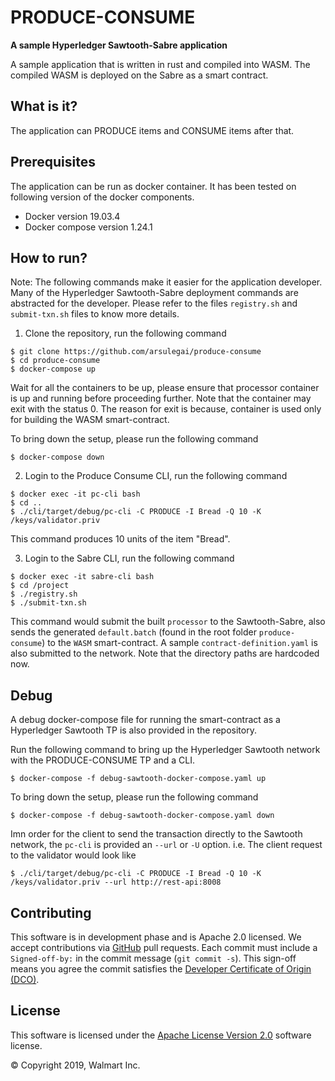 # PRODUCE-CONSUME
**A sample Hyperledger Sawtooth-Sabre application**

A sample application that is written in rust and compiled into WASM.
The compiled WASM is deployed on the Sabre as a smart contract.

## What is it?

The application can PRODUCE items and CONSUME items after that.

## Prerequisites

The application can be run as docker container. It has been tested on following
version of the docker components.
* Docker version 19.03.4
* Docker compose version 1.24.1

## How to run?

Note: The following commands make it easier for the application developer.
Many of the Hyperledger Sawtooth-Sabre deployment commands are abstracted for the
developer. Please refer to the files `registry.sh` and `submit-txn.sh` files
to know more details.

1. Clone the repository, run the following command

```shell script
$ git clone https://github.com/arsulegai/produce-consume
$ cd produce-consume
$ docker-compose up
```

Wait for all the containers to be up, please ensure that processor container is
up and running before proceeding further. Note that the container may exit with
the status 0. The reason for exit is because, container is used only for
building the WASM smart-contract.

To bring down the setup, please run the following command

```shell script
$ docker-compose down
```

2. Login to the Produce Consume CLI, run the following command

```shell script
$ docker exec -it pc-cli bash
$ cd ..
$ ./cli/target/debug/pc-cli -C PRODUCE -I Bread -Q 10 -K /keys/validator.priv
```

This command produces 10 units of the item "Bread".

3. Login to the Sabre CLI, run the following command

```shell script
$ docker exec -it sabre-cli bash
$ cd /project
$ ./registry.sh
$ ./submit-txn.sh
```

This command would submit the built `processor` to the Sawtooth-Sabre, also
sends the generated `default.batch` (found in the root folder `produce-consume`)
to the `WASM` smart-contract. A sample `contract-definition.yaml` is also 
submitted to the network. Note that the directory paths are hardcoded now.

## Debug

A debug docker-compose file for running the smart-contract as a Hyperledger
Sawtooth TP is also provided in the repository.

Run the following command to bring up the Hyperledger Sawtooth network
with the PRODUCE-CONSUME TP and a CLI.

```shell script
$ docker-compose -f debug-sawtooth-docker-compose.yaml up
```

To bring down the setup, please run the following command

```shell script
$ docker-compose -f debug-sawtooth-docker-compose.yaml down
```

Imn order for the client to send the transaction directly to the Sawtooth
network, the `pc-cli` is provided an `--url` or `-U` option. i.e. The
client request to the validator would look like

```shell script
$ ./cli/target/debug/pc-cli -C PRODUCE -I Bread -Q 10 -K /keys/validator.priv --url http://rest-api:8008
```

## Contributing

This software is in development phase and is Apache 2.0 licensed. We accept
contributions via [GitHub](https://github.com/arsulegai/produce-consume) pull
requests.
Each commit must include a `Signed-off-by:` in the commit message
(`git commit -s`). This sign-off means you agree the commit satisfies the
[Developer Certificate of Origin (DCO)](https://developercertificate.org/).

## License
This software is licensed under the [Apache License Version 2.0](LICENSE)
software license.

&copy; Copyright 2019, Walmart Inc.
